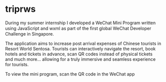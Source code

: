 # triprws

During my summer internship I developed a WeChat Mini Program written using JavaScript and wxml as part of the ﬁrst global WeChat Developer Challenge in Singapore. 

The application aims to increase post arrival expenses of Chinese tourists in Resort World Sentosa. Tourists can interactively navigate the resort, book hotels and tickets in advance, scan QR codes instead of physical tickets and much more... allowing for a truly immersive and seamless experience for tourists. 

To view the mini program, scan the QR code in the WeChat app
